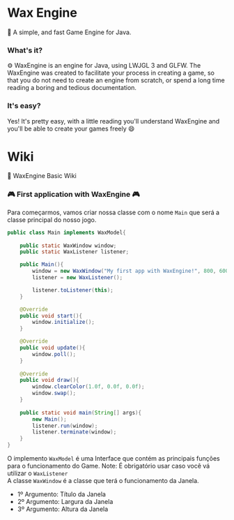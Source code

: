 # Wax Engine
💫 A simple, and fast Game Engine for Java.

### What's it?
⚙️ WaxEngine is an engine for Java, using LWJGL 3 and GLFW.
The WaxEngine was created to facilitate your process in creating a game, so that you do not need to create an engine from scratch, or spend a long time reading a boring and tedious documentation.

### It's easy?
Yes! It's pretty easy, with a little reading you'll understand WaxEngine and you'll be able to create your games freely 😄
# Wiki
📒 WaxEngine Basic Wiki
<br/>
### 🎮 First application with WaxEngine 🎮
Para começarmos, vamos criar nossa classe com o nome `Main` que será a classe principal do nosso jogo.
<br/>
```java
public class Main implements WaxModel{
	
	public static WaxWindow window;
	public static WaxListener listener;

	public Main(){
	    window = new WaxWindow("My first app with WaxEngine!", 800, 600);
	    listener = new WaxListener();

	    listener.toListener(this);
	}

	@Override
	public void start(){
	    window.initialize();
	}

	@Override
	public void update(){
	    window.poll();
	} 
	
	@Override
	public void draw(){
	    window.clearColor(1.0f, 0.0f, 0.0f);
	    window.swap();
	}
	
	public static void main(String[] args){
	    new Main();
	    listener.run(window);
	    listener.terminate(window);
	}
}
```
O implemento `WaxModel` é uma Interface que contém as principais funções para o funcionamento do Game. Note: É obrigatório usar caso você vá utilizar o `WaxListener`
<br/>
A classe `WaxWindow` é a classe que terá o funcionamento da Janela.
- 1º Argumento: Título da Janela
- 2º Argumento: Largura da Janela
- 3º Argumento: Altura da Janela

